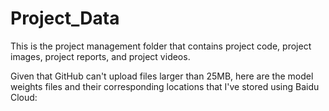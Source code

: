 # Project_Data

This is the project management folder that contains project code, project images, project reports, and project videos.

Given that GitHub can't upload files larger than 25MB, here are the model weights files and their corresponding locations that I've stored using Baidu Cloud:
